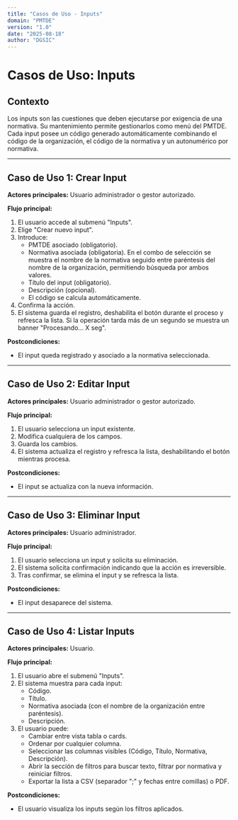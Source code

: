 ```yaml
---
title: "Casos de Uso - Inputs"
domain: "PMTDE"
version: "1.0"
date: "2025-08-18"
author: "DGSIC"
---
```


# Casos de Uso: Inputs

## Contexto
Los inputs son las cuestiones que deben ejecutarse por exigencia de una normativa. Su mantenimiento permite gestionarlos como menú del PMTDE. Cada input posee un código generado automáticamente combinando el código de la organización, el código de la normativa y un autonumérico por normativa.

---

## Caso de Uso 1: Crear Input
**Actores principales:** Usuario administrador o gestor autorizado.

**Flujo principal:**
1. El usuario accede al submenú "Inputs".
2. Elige "Crear nuevo input".
3. Introduce:
   - PMTDE asociado (obligatorio).
   - Normativa asociada (obligatoria). En el combo de selección se muestra el nombre de la normativa seguido entre paréntesis del nombre de la organización, permitiendo búsqueda por ambos valores.
   - Título del input (obligatorio).
   - Descripción (opcional).
   - El código se calcula automáticamente.
4. Confirma la acción.
5. El sistema guarda el registro, deshabilita el botón durante el proceso y refresca la lista. Si la operación tarda más de un segundo se muestra un banner "Procesando... X seg".

**Postcondiciones:**
- El input queda registrado y asociado a la normativa seleccionada.

---

## Caso de Uso 2: Editar Input
**Actores principales:** Usuario administrador o gestor autorizado.

**Flujo principal:**
1. El usuario selecciona un input existente.
2. Modifica cualquiera de los campos.
3. Guarda los cambios.
4. El sistema actualiza el registro y refresca la lista, deshabilitando el botón mientras procesa.

**Postcondiciones:**
- El input se actualiza con la nueva información.

---

## Caso de Uso 3: Eliminar Input
**Actores principales:** Usuario administrador.

**Flujo principal:**
1. El usuario selecciona un input y solicita su eliminación.
2. El sistema solicita confirmación indicando que la acción es irreversible.
3. Tras confirmar, se elimina el input y se refresca la lista.

**Postcondiciones:**
- El input desaparece del sistema.

---

## Caso de Uso 4: Listar Inputs
**Actores principales:** Usuario.

**Flujo principal:**
1. El usuario abre el submenú "Inputs".
2. El sistema muestra para cada input:
   - Código.
   - Título.
   - Normativa asociada (con el nombre de la organización entre paréntesis).
   - Descripción.
3. El usuario puede:
   - Cambiar entre vista tabla o cards.
   - Ordenar por cualquier columna.
   - Seleccionar las columnas visibles (Código, Título, Normativa, Descripción).
   - Abrir la sección de filtros para buscar texto, filtrar por normativa y reiniciar filtros.
   - Exportar la lista a CSV (separador ";" y fechas entre comillas) o PDF.

**Postcondiciones:**
- El usuario visualiza los inputs según los filtros aplicados.
